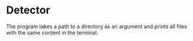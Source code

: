 # Detector
The program takes a path to a directory as an argument and prints all files with the same content in the terminal.
